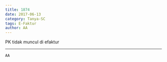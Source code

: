 ```yaml
---
title: 1874
date: 2017-06-13
category: Tanya-SC
tags: E-Faktur
author: AA
---
```


PK tidak muncul di efaktur

---



`AA`

